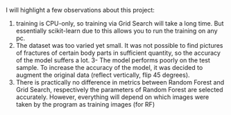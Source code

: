 I will highlight a few observations about this project:
1. training is CPU-only, so training via Grid Search will take a long time. But essentially scikit-learn due to this allows you to run the training on any pc.
2. The dataset was too varied yet small. It was not possible to find pictures of fractures of certain body parts in sufficient quantity, so the accuracy of the model suffers a lot.
3- The model performs poorly on the test sample. To increase the accuracy of the model, it was decided to augment the original data (reflect vertically, flip 45 degrees).
4. There is practically no difference in metrics between Random Forest and Grid Search, respectively the parameters of Random Forest are selected accurately. However, everything will depend on which images were taken by the program as training images (for RF)

